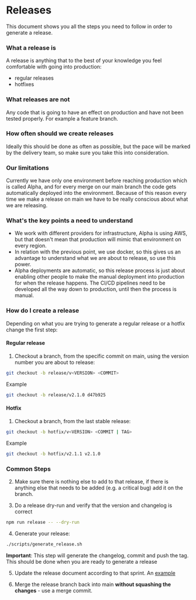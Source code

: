 # Releases

This document shows you all the steps you need to follow in order to generate a release.

### What a release is
A release is anything that to the best of your knowledge you feel comfortable with going into production:
- regular releases
- hotfixes

### What releases are not
Any code that is going to have an effect on production and have not been tested properly. For example a feature
branch.

### How often should we create releases
Ideally this should be done as often as possible, but the pace will be marked by the delivery team, so make sure
you take this into consideration.

### Our limitations
Currently we have only one environment before reaching production which is called Alpha, and for every merge on
our main branch the code gets automatically deployed into the environment. Because of this reason every time we
make a release on main we have to be really conscious about what we are releasing.

### What's the key points a need to understand
- We work with different providers for infrastructure, Alpha is using AWS, but that doesn't mean that production
will mimic that environment on every region.
- In relation with the previous point, we use docker, so this gives us an advantage to understand what we are
about to release, so use this power.
- Alpha deployments are automatic, so this release process is just about enabling other people to make the manual
deployment into production for when the release happens. The CI/CD pipelines need to be developed all the way down
to production, until then the process is manual.

### How do I create a release

Depending on what you are trying to generate a regular release or a hotfix change the first step:

#### Regular release
1. Checkout a branch, from the specific commit on main, using the version number you are about to release:
```bash
git checkout -b release/v<VERSION> <COMMIT>
```
Example
```bash
git checkout -b release/v2.1.0 d47b925
```

#### Hotfix
1. Checkout a branch, from the last stable release:
```bash
git checkout -b hotfix/v<VERSION> <COMMIT | TAG>
```
Example
```bash
git checkout -b hotfix/v2.1.1 v2.1.0
```

### Common Steps

2. Make sure there is nothing else to add to that release, if there is anything else that needs to be added
(e.g. a critical bug) add it on the branch.

3. Do a release dry-run and verify that the version and changelog is correct
```bash
npm run release -- --dry-run
```

4. Generate your release:
```bash
./scripts/generate_release.sh
```
**Important**: This step will generate the changelog, commit and push the tag. This should be done when you are ready to generate a release

5. Update the release document according to that sprint. An [example](https://calmisland.atlassian.net/l/c/S8dgrLWg)

6. Merge the release branch back into main __without squashing the changes__ - use a merge commit. 
